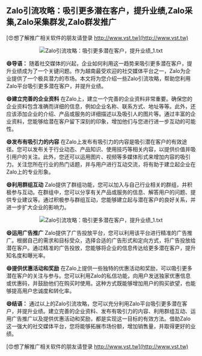 ## **Zalo引流攻略：吸引更多潜在客户，提升业绩,Zalo采集,Zalo采集群发,Zalo群发推广**

[😍想了解推广相关软件的朋友请登录 http://www.vst.tw](http://www.vst.tw)

 <center><img src="https://vst.tw/MP4/tuiguang/png/2.png" alt="Zalo引流攻略：吸引更多潜在客户，提升业绩_1.txt"></center>

**😄导语：**
随着社交媒体的兴起，企业如何利用这一趋势来吸引更多潜在客户，提升业绩成为了一个关键问题。作为越南最受欢迎的社交媒体平台之一，Zalo为企业提供了一个极具潜力的市场。本文将为您介绍一些Zalo引流攻略，帮助您利用Zalo平台吸引更多潜在客户，并提升业绩。

**😄建立完善的企业资料**
在Zalo上，建立一个完善的企业资料非常重要。确保您的企业资料包含准确而详细的信息，例如企业名称、联系方式、地址等等。此外，还应该添加企业的介绍、产品或服务的详细描述以及吸引人的图片等。通过丰富的企业资料，您能够给潜在客户留下深刻的印象，增加他们与您进行进一步互动的可能性。

**😄发布有吸引力的内容**
在Zalo上发布有吸引力的内容是吸引潜在客户的有效途径。您可以发布关于行业动态、产品知识、使用技巧等相关内容，以提供价值并吸引用户的关注。此外，您还可以运用图片、视频等多媒体形式来增加内容的吸引力。关注您所在行业的热门话题，并与用户进行互动交流，将有助于建立起企业在Zalo上的专业形象。

**😄利用群组互动**
Zalo提供了群组功能，您可以加入与自己行业相关的群组，并积极参与互动。在群组中，您可以分享有关产品或服务的信息、解答用户的问题、提供专业建议等。通过积极参与群组互动，您能够建立起与潜在客户的良好关系，并进一步扩大企业的影响力。

 <center><img src="https://vst.tw/MP4/tuiguang/png/5.png" alt="Zalo引流攻略：吸引更多潜在客户，提升业绩_1.txt"></center>

**😄运用广告推广**
Zalo提供了广告投放平台，您可以利用该平台进行精准的广告推广。根据自己的需求和目标受众，选择合适的广告形式和定向方式，将广告投放给潜在客户。通过精准的广告投放，您能够将企业的信息传达给更多潜在客户，提升知名度和曝光率。

**😄提供优惠活动和奖励**
在Zalo上提供一些独特的优惠活动和奖励，可以吸引更多潜在客户的关注与参与。您可以利用Zalo的私信功能，向用户发送独家优惠信息或优惠码，并鼓励他们在购买时使用。这种方式既能够增加用户的购买欲望，也能够提高用户忠诚度和转化率。

**😄结语：**
通过以上的Zalo引流攻略，您可以充分利用Zalo平台吸引更多潜在客户，并提升业绩。建立完善的企业资料、发布有吸引力的内容、利用群组互动、运用广告推广以及提供优惠活动和奖励，都是实现这一目标的有效方法。借助Zalo这一强大的社交媒体平台，您将能够拓展市场份额，增加销售量，并取得更好的业绩。

[😍想了解推广相关软件的朋友请登录 http://www.vst.tw](http://www.vst.tw)



